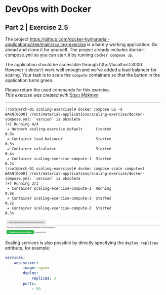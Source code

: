 
# DevOps with Docker
## Part 2 | Exercise 2.5

The project https://github.com/docker-hy/material-applications/tree/main/scaling-exercise is a barely working application. Go ahead and clone it for yourself. The project already includes docker-compose.yml so you can start it by running `docker compose up`.

The application should be accessible through http://localhost:3000. However it doesn't work well enough and we've added a load balancer for scaling. Your task is to scale the `compute` containers so that the button in the application turns green.

Please return the used commands for this exercise.  
_This exercise was created with [Sasu Mäkinen](https://github.com/sasumaki)_

---

```shell
[root@arch-01 scaling-exercise]# docker compose up -d
WARN[0000] /root/material-applications/scaling-exercise/docker-compose.yml: `version` is obsolete 
[+] Running 4/4
 ✔ Network scaling-exercise_default      Created                                                                                                                                                           0.0s 
 ✔ Container load-balancer               Started                                                                                                                                                           0.3s 
 ✔ Container calculator                  Started                                                                                                                                                           0.4s 
 ✔ Container scaling-exercise-compute-1  Started                                                                                                                                                           0.2s 
[root@arch-01 scaling-exercise]# docker compose scale compute=3
WARN[0000] /root/material-applications/scaling-exercise/docker-compose.yml: `version` is obsolete 
[+] Running 3/3
 ✔ Container scaling-exercise-compute-1  Running                                                                                                                                                           0.0s 
 ✔ Container scaling-exercise-compute-3  Started                                                                                                                                                           0.2s 
 ✔ Container scaling-exercise-compute-2  Started                                                                                                                                                           0.3s 
```

![scaling-exercise](assets/scaling-exercise.png)

Scaling services is also possible by directly specifying the `deploy.replicas` attribute, for example:
```yaml
services:
    web-server:
        image: nginx
        deploy:
            replicas: 3
        ports:
            - 80
```
